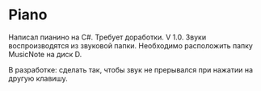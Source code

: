 # Piano
Написал пианино на C#. Требует доработки.
V 1.0. Звуки воспроизводятся из звуковой папки. Необходимо расположить папку MusicNote на диск D. 

В разработке: сделать так, чтобы звук не прерывался при нажатии на другую клавишу.
